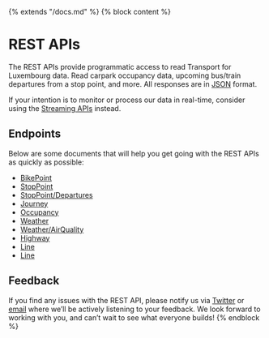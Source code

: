 {% extends "/docs.md" %}
{% block content %}
# REST APIs
The REST APIs provide programmatic access to read Transport for Luxembourg data. Read carpark occupancy data, upcoming bus/train departures from a stop point, and more. All responses are in [JSON](https://en.wikipedia.org/wiki/JSON) format.

If your intention is to monitor or process our data in real-time, consider using the [Streaming APIs](/Streaming_APIs.md) instead.

## Endpoints
Below are some documents that will help you get going with the REST APIs as quickly as possible:

- [BikePoint](/RESTAPIs/BikePoint.md)
- [StopPoint](/RESTAPIs/StopPoint.md)
- [StopPoint/Departures](/RESTAPIs/StopPoint/departures.md)
- [Journey](/RESTAPIs/Journey.md)
- [Occupancy](/RESTAPIs/Occupancy.md)
- [Weather](/RESTAPIs/Weather.md)
- [Weather/AirQuality](/RESTAPIs/Weather/airquality.md)
- [Highway](/RESTAPIs/Highway.md)
- [Line](/RESTAPIs/Line.md)
- [Line](/RESTAPIs/Airport.md)

## Feedback
If you find any issues with the REST API, please notify us via [Twitter](https://twitter.com/TfLlu) or [email](mailto:tfl@ion.lu) where we’ll be actively listening to your feedback. We look forward to working with you, and can’t wait to see what everyone builds!
{% endblock %}
